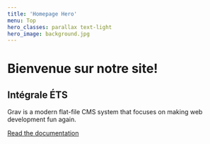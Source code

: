 ```yaml
---
title: 'Homepage Hero'
menu: Top
hero_classes: parallax text-light
hero_image: background.jpg
---
```


# Bienvenue sur notre site!
## Intégrale ÉTS

Grav is a modern flat-file CMS system that focuses on making web development fun again.

[Read the documentation](https://learn.getgrav.org?classes=btn,btn-primary,btn-lg&target=_blank)





